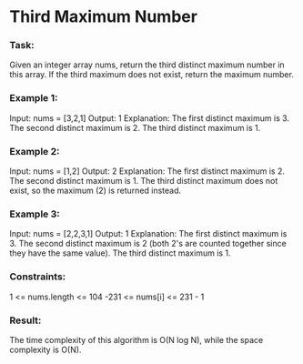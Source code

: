 # Third Maximum Number

### Task:

Given an integer array nums, return the third distinct maximum number in this array. 
If the third maximum does not exist, return the maximum number.

### Example 1:

Input: nums = [3,2,1]
Output: 1
Explanation:
The first distinct maximum is 3.
The second distinct maximum is 2.
The third distinct maximum is 1.

### Example 2:

Input: nums = [1,2]
Output: 2
Explanation:
The first distinct maximum is 2.
The second distinct maximum is 1.
The third distinct maximum does not exist, so the maximum (2) is returned instead.

### Example 3:

Input: nums = [2,2,3,1]
Output: 1
Explanation:
The first distinct maximum is 3.
The second distinct maximum is 2 (both 2's are counted together since they have the same value).
The third distinct maximum is 1.

### Constraints:

1 <= nums.length <= 104
-231 <= nums[i] <= 231 - 1

### Result:

The time complexity of this algorithm is O(N log N), while the space complexity is O(N).